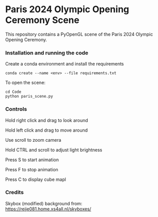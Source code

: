 # Paris 2024 Olympic Opening Ceremony Scene

This repository contains a PyOpenGL scene of the Paris 2024 Olympic Opening Ceremony.

### Installation and running the code

Create a conda environment and install the requirements

    conda create --name <env> --file requirements.txt

To open the scene:

    cd Code
    python paris_scene.py

### Controls

Hold right click and drag to look around

Hold left click and drag to move around

Use scroll to zoom camera

Hold CTRL and scroll to adjust light brightness

Press S to start animation

Press F to stop animation

Press C to display cube mapl

### Credits

Skybox (modified) background from:
https://reije081.home.xs4all.nl/skyboxes/